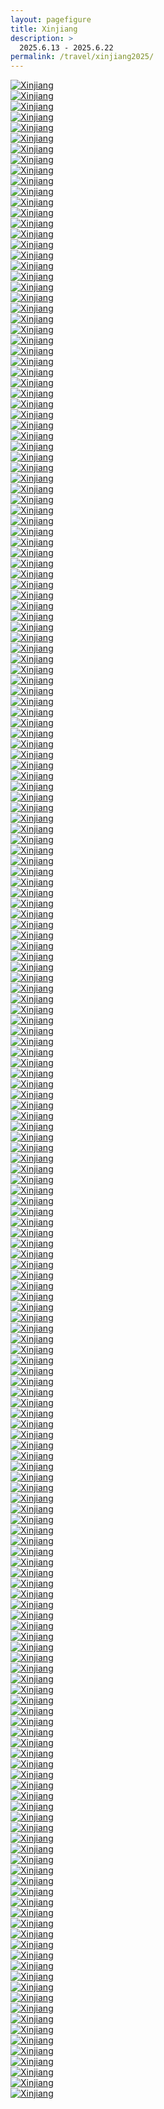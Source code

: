 ```yaml
---
layout: pagefigure
title: Xinjiang
description: >
  2025.6.13 - 2025.6.22
permalink: /travel/xinjiang2025/
---
```


<div class="figure-grid">
<div class="figure-grid-sizer"></div>
<div class="figure-grid-item">
        <a href="https://travelfigure.rayleigh-lin.top/2025/Xinjiang/_RAY7546-已增强-降噪.webp" data-lightbox="roadtrip" class="image-link">
        <img class="lozad" 
             data-src="https://travelfigure.rayleigh-lin.top/2025/XinjiangC/_RAY7546-已增强-降噪.webp"
             alt="Xinjiang"/>
        </a>
</div>
<div class="figure-grid-item">
        <a href="https://travelfigure.rayleigh-lin.top/2025/Xinjiang/_RAY7872-已增强-降噪.webp" data-lightbox="roadtrip" class="image-link">
        <img class="lozad" 
             data-src="https://travelfigure.rayleigh-lin.top/2025/XinjiangC/_RAY7872-已增强-降噪.webp"
             alt="Xinjiang"/>
        </a>
</div>
<div class="figure-grid-item">
        <a href="https://travelfigure.rayleigh-lin.top/2025/Xinjiang/_RAY6845-已增强-降噪.webp" data-lightbox="roadtrip" class="image-link">
        <img class="lozad" 
             data-src="https://travelfigure.rayleigh-lin.top/2025/XinjiangC/_RAY6845-已增强-降噪.webp"
             alt="Xinjiang"/>
        </a>
</div>
<div class="figure-grid-item">
        <a href="https://travelfigure.rayleigh-lin.top/2025/Xinjiang/_RAY7518-已增强-降噪.webp" data-lightbox="roadtrip" class="image-link">
        <img class="lozad" 
             data-src="https://travelfigure.rayleigh-lin.top/2025/XinjiangC/_RAY7518-已增强-降噪.webp"
             alt="Xinjiang"/>
        </a>
</div>
<div class="figure-grid-item">
        <a href="https://travelfigure.rayleigh-lin.top/2025/Xinjiang/_RAY8492-已增强-降噪.webp" data-lightbox="roadtrip" class="image-link">
        <img class="lozad" 
             data-src="https://travelfigure.rayleigh-lin.top/2025/XinjiangC/_RAY8492-已增强-降噪.webp"
             alt="Xinjiang"/>
        </a>
</div>
<div class="figure-grid-item">
        <a href="https://travelfigure.rayleigh-lin.top/2025/Xinjiang/_RAY7601-已增强-降噪.webp" data-lightbox="roadtrip" class="image-link">
        <img class="lozad" 
             data-src="https://travelfigure.rayleigh-lin.top/2025/XinjiangC/_RAY7601-已增强-降噪.webp"
             alt="Xinjiang"/>
        </a>
</div>
<div class="figure-grid-item">
        <a href="https://travelfigure.rayleigh-lin.top/2025/Xinjiang/_RAY8092-已增强-降噪.webp" data-lightbox="roadtrip" class="image-link">
        <img class="lozad" 
             data-src="https://travelfigure.rayleigh-lin.top/2025/XinjiangC/_RAY8092-已增强-降噪.webp"
             alt="Xinjiang"/>
        </a>
</div>
<div class="figure-grid-item">
        <a href="https://travelfigure.rayleigh-lin.top/2025/Xinjiang/_RAY7243-已增强-降噪.webp" data-lightbox="roadtrip" class="image-link">
        <img class="lozad" 
             data-src="https://travelfigure.rayleigh-lin.top/2025/XinjiangC/_RAY7243-已增强-降噪.webp"
             alt="Xinjiang"/>
        </a>
</div>
<div class="figure-grid-item">
        <a href="https://travelfigure.rayleigh-lin.top/2025/Xinjiang/_RAY7344-已增强-降噪.webp" data-lightbox="roadtrip" class="image-link">
        <img class="lozad" 
             data-src="https://travelfigure.rayleigh-lin.top/2025/XinjiangC/_RAY7344-已增强-降噪.webp"
             alt="Xinjiang"/>
        </a>
</div>
<div class="figure-grid-item">
        <a href="https://travelfigure.rayleigh-lin.top/2025/Xinjiang/_RAY6862-已增强-降噪.webp" data-lightbox="roadtrip" class="image-link">
        <img class="lozad" 
             data-src="https://travelfigure.rayleigh-lin.top/2025/XinjiangC/_RAY6862-已增强-降噪.webp"
             alt="Xinjiang"/>
        </a>
</div>
<div class="figure-grid-item">
        <a href="https://travelfigure.rayleigh-lin.top/2025/Xinjiang/_RAY7942-Pano.webp" data-lightbox="roadtrip" class="image-link">
        <img class="lozad" 
             data-src="https://travelfigure.rayleigh-lin.top/2025/XinjiangC/_RAY7942-Pano.webp"
             alt="Xinjiang"/>
        </a>
</div>
<div class="figure-grid-item">
        <a href="https://travelfigure.rayleigh-lin.top/2025/Xinjiang/_RAY7334-已增强-降噪.webp" data-lightbox="roadtrip" class="image-link">
        <img class="lozad" 
             data-src="https://travelfigure.rayleigh-lin.top/2025/XinjiangC/_RAY7334-已增强-降噪.webp"
             alt="Xinjiang"/>
        </a>
</div>
<div class="figure-grid-item">
        <a href="https://travelfigure.rayleigh-lin.top/2025/Xinjiang/_RAY6850-已增强-降噪.webp" data-lightbox="roadtrip" class="image-link">
        <img class="lozad" 
             data-src="https://travelfigure.rayleigh-lin.top/2025/XinjiangC/_RAY6850-已增强-降噪.webp"
             alt="Xinjiang"/>
        </a>
</div>
<div class="figure-grid-item">
        <a href="https://travelfigure.rayleigh-lin.top/2025/Xinjiang/_RAY7299-已增强-降噪.webp" data-lightbox="roadtrip" class="image-link">
        <img class="lozad" 
             data-src="https://travelfigure.rayleigh-lin.top/2025/XinjiangC/_RAY7299-已增强-降噪.webp"
             alt="Xinjiang"/>
        </a>
</div>
<div class="figure-grid-item">
        <a href="https://travelfigure.rayleigh-lin.top/2025/Xinjiang/_RAY8487-已增强-降噪.webp" data-lightbox="roadtrip" class="image-link">
        <img class="lozad" 
             data-src="https://travelfigure.rayleigh-lin.top/2025/XinjiangC/_RAY8487-已增强-降噪.webp"
             alt="Xinjiang"/>
        </a>
</div>
<div class="figure-grid-item">
        <a href="https://travelfigure.rayleigh-lin.top/2025/Xinjiang/_RAY8518-已增强-降噪.webp" data-lightbox="roadtrip" class="image-link">
        <img class="lozad" 
             data-src="https://travelfigure.rayleigh-lin.top/2025/XinjiangC/_RAY8518-已增强-降噪.webp"
             alt="Xinjiang"/>
        </a>
</div>
<div class="figure-grid-item">
        <a href="https://travelfigure.rayleigh-lin.top/2025/Xinjiang/_RAY7599-已增强-降噪.webp" data-lightbox="roadtrip" class="image-link">
        <img class="lozad" 
             data-src="https://travelfigure.rayleigh-lin.top/2025/XinjiangC/_RAY7599-已增强-降噪.webp"
             alt="Xinjiang"/>
        </a>
</div>
<div class="figure-grid-item">
        <a href="https://travelfigure.rayleigh-lin.top/2025/Xinjiang/_RAY7900-已增强-降噪.webp" data-lightbox="roadtrip" class="image-link">
        <img class="lozad" 
             data-src="https://travelfigure.rayleigh-lin.top/2025/XinjiangC/_RAY7900-已增强-降噪.webp"
             alt="Xinjiang"/>
        </a>
</div>
<div class="figure-grid-item">
        <a href="https://travelfigure.rayleigh-lin.top/2025/Xinjiang/_RAY7444-已增强-降噪.webp" data-lightbox="roadtrip" class="image-link">
        <img class="lozad" 
             data-src="https://travelfigure.rayleigh-lin.top/2025/XinjiangC/_RAY7444-已增强-降噪.webp"
             alt="Xinjiang"/>
        </a>
</div>
<div class="figure-grid-item">
        <a href="https://travelfigure.rayleigh-lin.top/2025/Xinjiang/_RAY7114-已增强-降噪.webp" data-lightbox="roadtrip" class="image-link">
        <img class="lozad" 
             data-src="https://travelfigure.rayleigh-lin.top/2025/XinjiangC/_RAY7114-已增强-降噪.webp"
             alt="Xinjiang"/>
        </a>
</div>
<div class="figure-grid-item">
        <a href="https://travelfigure.rayleigh-lin.top/2025/Xinjiang/_RAY8101-已增强-降噪.webp" data-lightbox="roadtrip" class="image-link">
        <img class="lozad" 
             data-src="https://travelfigure.rayleigh-lin.top/2025/XinjiangC/_RAY8101-已增强-降噪.webp"
             alt="Xinjiang"/>
        </a>
</div>
<div class="figure-grid-item">
        <a href="https://travelfigure.rayleigh-lin.top/2025/Xinjiang/_RAY7556-已增强-降噪.webp" data-lightbox="roadtrip" class="image-link">
        <img class="lozad" 
             data-src="https://travelfigure.rayleigh-lin.top/2025/XinjiangC/_RAY7556-已增强-降噪.webp"
             alt="Xinjiang"/>
        </a>
</div>
<div class="figure-grid-item">
        <a href="https://travelfigure.rayleigh-lin.top/2025/Xinjiang/_RAY8421-已增强-降噪.webp" data-lightbox="roadtrip" class="image-link">
        <img class="lozad" 
             data-src="https://travelfigure.rayleigh-lin.top/2025/XinjiangC/_RAY8421-已增强-降噪.webp"
             alt="Xinjiang"/>
        </a>
</div>
<div class="figure-grid-item">
        <a href="https://travelfigure.rayleigh-lin.top/2025/Xinjiang/_RAY7741-已增强-降噪.webp" data-lightbox="roadtrip" class="image-link">
        <img class="lozad" 
             data-src="https://travelfigure.rayleigh-lin.top/2025/XinjiangC/_RAY7741-已增强-降噪.webp"
             alt="Xinjiang"/>
        </a>
</div>
<div class="figure-grid-item">
        <a href="https://travelfigure.rayleigh-lin.top/2025/Xinjiang/_RAY7578-已增强-降噪.webp" data-lightbox="roadtrip" class="image-link">
        <img class="lozad" 
             data-src="https://travelfigure.rayleigh-lin.top/2025/XinjiangC/_RAY7578-已增强-降噪.webp"
             alt="Xinjiang"/>
        </a>
</div>
<div class="figure-grid-item">
        <a href="https://travelfigure.rayleigh-lin.top/2025/Xinjiang/_RAY7636-已增强-降噪.webp" data-lightbox="roadtrip" class="image-link">
        <img class="lozad" 
             data-src="https://travelfigure.rayleigh-lin.top/2025/XinjiangC/_RAY7636-已增强-降噪.webp"
             alt="Xinjiang"/>
        </a>
</div>
<div class="figure-grid-item">
        <a href="https://travelfigure.rayleigh-lin.top/2025/Xinjiang/_RAY7754-已增强-降噪.webp" data-lightbox="roadtrip" class="image-link">
        <img class="lozad" 
             data-src="https://travelfigure.rayleigh-lin.top/2025/XinjiangC/_RAY7754-已增强-降噪.webp"
             alt="Xinjiang"/>
        </a>
</div>
<div class="figure-grid-item">
        <a href="https://travelfigure.rayleigh-lin.top/2025/Xinjiang/_RAY7289-已增强-降噪.webp" data-lightbox="roadtrip" class="image-link">
        <img class="lozad" 
             data-src="https://travelfigure.rayleigh-lin.top/2025/XinjiangC/_RAY7289-已增强-降噪.webp"
             alt="Xinjiang"/>
        </a>
</div>
<div class="figure-grid-item">
        <a href="https://travelfigure.rayleigh-lin.top/2025/Xinjiang/_RAY7404.webp" data-lightbox="roadtrip" class="image-link">
        <img class="lozad" 
             data-src="https://travelfigure.rayleigh-lin.top/2025/XinjiangC/_RAY7404.webp"
             alt="Xinjiang"/>
        </a>
</div>
<div class="figure-grid-item">
        <a href="https://travelfigure.rayleigh-lin.top/2025/Xinjiang/_RAY7998-已增强-降噪.webp" data-lightbox="roadtrip" class="image-link">
        <img class="lozad" 
             data-src="https://travelfigure.rayleigh-lin.top/2025/XinjiangC/_RAY7998-已增强-降噪.webp"
             alt="Xinjiang"/>
        </a>
</div>
<div class="figure-grid-item">
        <a href="https://travelfigure.rayleigh-lin.top/2025/Xinjiang/_RAY7190-已增强-降噪.webp" data-lightbox="roadtrip" class="image-link">
        <img class="lozad" 
             data-src="https://travelfigure.rayleigh-lin.top/2025/XinjiangC/_RAY7190-已增强-降噪.webp"
             alt="Xinjiang"/>
        </a>
</div>
<div class="figure-grid-item">
        <a href="https://travelfigure.rayleigh-lin.top/2025/Xinjiang/_RAY7716-已增强-降噪.webp" data-lightbox="roadtrip" class="image-link">
        <img class="lozad" 
             data-src="https://travelfigure.rayleigh-lin.top/2025/XinjiangC/_RAY7716-已增强-降噪.webp"
             alt="Xinjiang"/>
        </a>
</div>
<div class="figure-grid-item">
        <a href="https://travelfigure.rayleigh-lin.top/2025/Xinjiang/_RAY7604-已增强-降噪.webp" data-lightbox="roadtrip" class="image-link">
        <img class="lozad" 
             data-src="https://travelfigure.rayleigh-lin.top/2025/XinjiangC/_RAY7604-已增强-降噪.webp"
             alt="Xinjiang"/>
        </a>
</div>
<div class="figure-grid-item">
        <a href="https://travelfigure.rayleigh-lin.top/2025/Xinjiang/_RAY7295-已增强-降噪.webp" data-lightbox="roadtrip" class="image-link">
        <img class="lozad" 
             data-src="https://travelfigure.rayleigh-lin.top/2025/XinjiangC/_RAY7295-已增强-降噪.webp"
             alt="Xinjiang"/>
        </a>
</div>
<div class="figure-grid-item">
        <a href="https://travelfigure.rayleigh-lin.top/2025/Xinjiang/_RAY7845-已增强-降噪.webp" data-lightbox="roadtrip" class="image-link">
        <img class="lozad" 
             data-src="https://travelfigure.rayleigh-lin.top/2025/XinjiangC/_RAY7845-已增强-降噪.webp"
             alt="Xinjiang"/>
        </a>
</div>
<div class="figure-grid-item">
        <a href="https://travelfigure.rayleigh-lin.top/2025/Xinjiang/_RAY7309-已增强-降噪.webp" data-lightbox="roadtrip" class="image-link">
        <img class="lozad" 
             data-src="https://travelfigure.rayleigh-lin.top/2025/XinjiangC/_RAY7309-已增强-降噪.webp"
             alt="Xinjiang"/>
        </a>
</div>
<div class="figure-grid-item">
        <a href="https://travelfigure.rayleigh-lin.top/2025/Xinjiang/_RAY7333-Pano.webp" data-lightbox="roadtrip" class="image-link">
        <img class="lozad" 
             data-src="https://travelfigure.rayleigh-lin.top/2025/XinjiangC/_RAY7333-Pano.webp"
             alt="Xinjiang"/>
        </a>
</div>
<div class="figure-grid-item">
        <a href="https://travelfigure.rayleigh-lin.top/2025/Xinjiang/_RAY8539-已增强-降噪.webp" data-lightbox="roadtrip" class="image-link">
        <img class="lozad" 
             data-src="https://travelfigure.rayleigh-lin.top/2025/XinjiangC/_RAY8539-已增强-降噪.webp"
             alt="Xinjiang"/>
        </a>
</div>
<div class="figure-grid-item">
        <a href="https://travelfigure.rayleigh-lin.top/2025/Xinjiang/_RAY7102-已增强-降噪.webp" data-lightbox="roadtrip" class="image-link">
        <img class="lozad" 
             data-src="https://travelfigure.rayleigh-lin.top/2025/XinjiangC/_RAY7102-已增强-降噪.webp"
             alt="Xinjiang"/>
        </a>
</div>
<div class="figure-grid-item">
        <a href="https://travelfigure.rayleigh-lin.top/2025/Xinjiang/_RAY8088-已增强-降噪.webp" data-lightbox="roadtrip" class="image-link">
        <img class="lozad" 
             data-src="https://travelfigure.rayleigh-lin.top/2025/XinjiangC/_RAY8088-已增强-降噪.webp"
             alt="Xinjiang"/>
        </a>
</div>
<div class="figure-grid-item">
        <a href="https://travelfigure.rayleigh-lin.top/2025/Xinjiang/_RAY7060-已增强-降噪.webp" data-lightbox="roadtrip" class="image-link">
        <img class="lozad" 
             data-src="https://travelfigure.rayleigh-lin.top/2025/XinjiangC/_RAY7060-已增强-降噪.webp"
             alt="Xinjiang"/>
        </a>
</div>
<div class="figure-grid-item">
        <a href="https://travelfigure.rayleigh-lin.top/2025/Xinjiang/_RAY8167-已增强-降噪.webp" data-lightbox="roadtrip" class="image-link">
        <img class="lozad" 
             data-src="https://travelfigure.rayleigh-lin.top/2025/XinjiangC/_RAY8167-已增强-降噪.webp"
             alt="Xinjiang"/>
        </a>
</div>
<div class="figure-grid-item">
        <a href="https://travelfigure.rayleigh-lin.top/2025/Xinjiang/_RAY7757-已增强-降噪.webp" data-lightbox="roadtrip" class="image-link">
        <img class="lozad" 
             data-src="https://travelfigure.rayleigh-lin.top/2025/XinjiangC/_RAY7757-已增强-降噪.webp"
             alt="Xinjiang"/>
        </a>
</div>
<div class="figure-grid-item">
        <a href="https://travelfigure.rayleigh-lin.top/2025/Xinjiang/_RAY7365-已增强-降噪.webp" data-lightbox="roadtrip" class="image-link">
        <img class="lozad" 
             data-src="https://travelfigure.rayleigh-lin.top/2025/XinjiangC/_RAY7365-已增强-降噪.webp"
             alt="Xinjiang"/>
        </a>
</div>
<div class="figure-grid-item">
        <a href="https://travelfigure.rayleigh-lin.top/2025/Xinjiang/_RAY7635-已增强-降噪.webp" data-lightbox="roadtrip" class="image-link">
        <img class="lozad" 
             data-src="https://travelfigure.rayleigh-lin.top/2025/XinjiangC/_RAY7635-已增强-降噪.webp"
             alt="Xinjiang"/>
        </a>
</div>
<div class="figure-grid-item">
        <a href="https://travelfigure.rayleigh-lin.top/2025/Xinjiang/_RAY7419-已增强-降噪.webp" data-lightbox="roadtrip" class="image-link">
        <img class="lozad" 
             data-src="https://travelfigure.rayleigh-lin.top/2025/XinjiangC/_RAY7419-已增强-降噪.webp"
             alt="Xinjiang"/>
        </a>
</div>
<div class="figure-grid-item">
        <a href="https://travelfigure.rayleigh-lin.top/2025/Xinjiang/_RAY8259-已增强-降噪.webp" data-lightbox="roadtrip" class="image-link">
        <img class="lozad" 
             data-src="https://travelfigure.rayleigh-lin.top/2025/XinjiangC/_RAY8259-已增强-降噪.webp"
             alt="Xinjiang"/>
        </a>
</div>
<div class="figure-grid-item">
        <a href="https://travelfigure.rayleigh-lin.top/2025/Xinjiang/_RAY7019-已增强-降噪.webp" data-lightbox="roadtrip" class="image-link">
        <img class="lozad" 
             data-src="https://travelfigure.rayleigh-lin.top/2025/XinjiangC/_RAY7019-已增强-降噪.webp"
             alt="Xinjiang"/>
        </a>
</div>
<div class="figure-grid-item">
        <a href="https://travelfigure.rayleigh-lin.top/2025/Xinjiang/_RAY7037-已增强-降噪.webp" data-lightbox="roadtrip" class="image-link">
        <img class="lozad" 
             data-src="https://travelfigure.rayleigh-lin.top/2025/XinjiangC/_RAY7037-已增强-降噪.webp"
             alt="Xinjiang"/>
        </a>
</div>
<div class="figure-grid-item">
        <a href="https://travelfigure.rayleigh-lin.top/2025/Xinjiang/_RAY7391-已增强-降噪.webp" data-lightbox="roadtrip" class="image-link">
        <img class="lozad" 
             data-src="https://travelfigure.rayleigh-lin.top/2025/XinjiangC/_RAY7391-已增强-降噪.webp"
             alt="Xinjiang"/>
        </a>
</div>
<div class="figure-grid-item">
        <a href="https://travelfigure.rayleigh-lin.top/2025/Xinjiang/_RAY7070-已增强-降噪.webp" data-lightbox="roadtrip" class="image-link">
        <img class="lozad" 
             data-src="https://travelfigure.rayleigh-lin.top/2025/XinjiangC/_RAY7070-已增强-降噪.webp"
             alt="Xinjiang"/>
        </a>
</div>
<div class="figure-grid-item">
        <a href="https://travelfigure.rayleigh-lin.top/2025/Xinjiang/_RAY7769-已增强-降噪.webp" data-lightbox="roadtrip" class="image-link">
        <img class="lozad" 
             data-src="https://travelfigure.rayleigh-lin.top/2025/XinjiangC/_RAY7769-已增强-降噪.webp"
             alt="Xinjiang"/>
        </a>
</div>
<div class="figure-grid-item">
        <a href="https://travelfigure.rayleigh-lin.top/2025/Xinjiang/_RAY7305-已增强-降噪.webp" data-lightbox="roadtrip" class="image-link">
        <img class="lozad" 
             data-src="https://travelfigure.rayleigh-lin.top/2025/XinjiangC/_RAY7305-已增强-降噪.webp"
             alt="Xinjiang"/>
        </a>
</div>
<div class="figure-grid-item">
        <a href="https://travelfigure.rayleigh-lin.top/2025/Xinjiang/_RAY7958-已增强-降噪.webp" data-lightbox="roadtrip" class="image-link">
        <img class="lozad" 
             data-src="https://travelfigure.rayleigh-lin.top/2025/XinjiangC/_RAY7958-已增强-降噪.webp"
             alt="Xinjiang"/>
        </a>
</div>
<div class="figure-grid-item">
        <a href="https://travelfigure.rayleigh-lin.top/2025/Xinjiang/_RAY7737-已增强-降噪.webp" data-lightbox="roadtrip" class="image-link">
        <img class="lozad" 
             data-src="https://travelfigure.rayleigh-lin.top/2025/XinjiangC/_RAY7737-已增强-降噪.webp"
             alt="Xinjiang"/>
        </a>
</div>
<div class="figure-grid-item">
        <a href="https://travelfigure.rayleigh-lin.top/2025/Xinjiang/_RAY7625-已增强-降噪.webp" data-lightbox="roadtrip" class="image-link">
        <img class="lozad" 
             data-src="https://travelfigure.rayleigh-lin.top/2025/XinjiangC/_RAY7625-已增强-降噪.webp"
             alt="Xinjiang"/>
        </a>
</div>
<div class="figure-grid-item">
        <a href="https://travelfigure.rayleigh-lin.top/2025/Xinjiang/_RAY7375-已增强-降噪.webp" data-lightbox="roadtrip" class="image-link">
        <img class="lozad" 
             data-src="https://travelfigure.rayleigh-lin.top/2025/XinjiangC/_RAY7375-已增强-降噪.webp"
             alt="Xinjiang"/>
        </a>
</div>
<div class="figure-grid-item">
        <a href="https://travelfigure.rayleigh-lin.top/2025/Xinjiang/_RAY8484-已增强-降噪.webp" data-lightbox="roadtrip" class="image-link">
        <img class="lozad" 
             data-src="https://travelfigure.rayleigh-lin.top/2025/XinjiangC/_RAY8484-已增强-降噪.webp"
             alt="Xinjiang"/>
        </a>
</div>
<div class="figure-grid-item">
        <a href="https://travelfigure.rayleigh-lin.top/2025/Xinjiang/_RAY8529-已增强-降噪.webp" data-lightbox="roadtrip" class="image-link">
        <img class="lozad" 
             data-src="https://travelfigure.rayleigh-lin.top/2025/XinjiangC/_RAY8529-已增强-降噪.webp"
             alt="Xinjiang"/>
        </a>
</div>
<div class="figure-grid-item">
        <a href="https://travelfigure.rayleigh-lin.top/2025/Xinjiang/_RAY8322-已增强-降噪.webp" data-lightbox="roadtrip" class="image-link">
        <img class="lozad" 
             data-src="https://travelfigure.rayleigh-lin.top/2025/XinjiangC/_RAY8322-已增强-降噪.webp"
             alt="Xinjiang"/>
        </a>
</div>
<div class="figure-grid-item">
        <a href="https://travelfigure.rayleigh-lin.top/2025/Xinjiang/_RAY6861-已增强-降噪.webp" data-lightbox="roadtrip" class="image-link">
        <img class="lozad" 
             data-src="https://travelfigure.rayleigh-lin.top/2025/XinjiangC/_RAY6861-已增强-降噪.webp"
             alt="Xinjiang"/>
        </a>
</div>
<div class="figure-grid-item">
        <a href="https://travelfigure.rayleigh-lin.top/2025/Xinjiang/_RAY7135-已增强-降噪.webp" data-lightbox="roadtrip" class="image-link">
        <img class="lozad" 
             data-src="https://travelfigure.rayleigh-lin.top/2025/XinjiangC/_RAY7135-已增强-降噪.webp"
             alt="Xinjiang"/>
        </a>
</div>
<div class="figure-grid-item">
        <a href="https://travelfigure.rayleigh-lin.top/2025/Xinjiang/_RAY7415-已增强-降噪.webp" data-lightbox="roadtrip" class="image-link">
        <img class="lozad" 
             data-src="https://travelfigure.rayleigh-lin.top/2025/XinjiangC/_RAY7415-已增强-降噪.webp"
             alt="Xinjiang"/>
        </a>
</div>
<div class="figure-grid-item">
        <a href="https://travelfigure.rayleigh-lin.top/2025/Xinjiang/_RAY7145-已增强-降噪.webp" data-lightbox="roadtrip" class="image-link">
        <img class="lozad" 
             data-src="https://travelfigure.rayleigh-lin.top/2025/XinjiangC/_RAY7145-已增强-降噪.webp"
             alt="Xinjiang"/>
        </a>
</div>
<div class="figure-grid-item">
        <a href="https://travelfigure.rayleigh-lin.top/2025/Xinjiang/_RAY7722-已增强-降噪.webp" data-lightbox="roadtrip" class="image-link">
        <img class="lozad" 
             data-src="https://travelfigure.rayleigh-lin.top/2025/XinjiangC/_RAY7722-已增强-降噪.webp"
             alt="Xinjiang"/>
        </a>
</div>
<div class="figure-grid-item">
        <a href="https://travelfigure.rayleigh-lin.top/2025/Xinjiang/_RAY7356-Pano.webp" data-lightbox="roadtrip" class="image-link">
        <img class="lozad" 
             data-src="https://travelfigure.rayleigh-lin.top/2025/XinjiangC/_RAY7356-Pano.webp"
             alt="Xinjiang"/>
        </a>
</div>
<div class="figure-grid-item">
        <a href="https://travelfigure.rayleigh-lin.top/2025/Xinjiang/_RAY7065-已增强-降噪.webp" data-lightbox="roadtrip" class="image-link">
        <img class="lozad" 
             data-src="https://travelfigure.rayleigh-lin.top/2025/XinjiangC/_RAY7065-已增强-降噪.webp"
             alt="Xinjiang"/>
        </a>
</div>
<div class="figure-grid-item">
        <a href="https://travelfigure.rayleigh-lin.top/2025/Xinjiang/_RAY7107-已增强-降噪.webp" data-lightbox="roadtrip" class="image-link">
        <img class="lozad" 
             data-src="https://travelfigure.rayleigh-lin.top/2025/XinjiangC/_RAY7107-已增强-降噪.webp"
             alt="Xinjiang"/>
        </a>
</div>
<div class="figure-grid-item">
        <a href="https://travelfigure.rayleigh-lin.top/2025/Xinjiang/_RAY7767-已增强-降噪.webp" data-lightbox="roadtrip" class="image-link">
        <img class="lozad" 
             data-src="https://travelfigure.rayleigh-lin.top/2025/XinjiangC/_RAY7767-已增强-降噪.webp"
             alt="Xinjiang"/>
        </a>
</div>
<div class="figure-grid-item">
        <a href="https://travelfigure.rayleigh-lin.top/2025/Xinjiang/_RAY6911-已增强-降噪.webp" data-lightbox="roadtrip" class="image-link">
        <img class="lozad" 
             data-src="https://travelfigure.rayleigh-lin.top/2025/XinjiangC/_RAY6911-已增强-降噪.webp"
             alt="Xinjiang"/>
        </a>
</div>
<div class="figure-grid-item">
        <a href="https://travelfigure.rayleigh-lin.top/2025/Xinjiang/_RAY7956-已增强-降噪.webp" data-lightbox="roadtrip" class="image-link">
        <img class="lozad" 
             data-src="https://travelfigure.rayleigh-lin.top/2025/XinjiangC/_RAY7956-已增强-降噪.webp"
             alt="Xinjiang"/>
        </a>
</div>
<div class="figure-grid-item">
        <a href="https://travelfigure.rayleigh-lin.top/2025/Xinjiang/_RAY7269-已增强-降噪.webp" data-lightbox="roadtrip" class="image-link">
        <img class="lozad" 
             data-src="https://travelfigure.rayleigh-lin.top/2025/XinjiangC/_RAY7269-已增强-降噪.webp"
             alt="Xinjiang"/>
        </a>
</div>
<div class="figure-grid-item">
        <a href="https://travelfigure.rayleigh-lin.top/2025/Xinjiang/_RAY7669-已增强-降噪.webp" data-lightbox="roadtrip" class="image-link">
        <img class="lozad" 
             data-src="https://travelfigure.rayleigh-lin.top/2025/XinjiangC/_RAY7669-已增强-降噪.webp"
             alt="Xinjiang"/>
        </a>
</div>
<div class="figure-grid-item">
        <a href="https://travelfigure.rayleigh-lin.top/2025/Xinjiang/_RAY7170-已增强-降噪.webp" data-lightbox="roadtrip" class="image-link">
        <img class="lozad" 
             data-src="https://travelfigure.rayleigh-lin.top/2025/XinjiangC/_RAY7170-已增强-降噪.webp"
             alt="Xinjiang"/>
        </a>
</div>
<div class="figure-grid-item">
        <a href="https://travelfigure.rayleigh-lin.top/2025/Xinjiang/_RAY7542-已增强-降噪.webp" data-lightbox="roadtrip" class="image-link">
        <img class="lozad" 
             data-src="https://travelfigure.rayleigh-lin.top/2025/XinjiangC/_RAY7542-已增强-降噪.webp"
             alt="Xinjiang"/>
        </a>
</div>
<div class="figure-grid-item">
        <a href="https://travelfigure.rayleigh-lin.top/2025/Xinjiang/_RAY7781-Pano.webp" data-lightbox="roadtrip" class="image-link">
        <img class="lozad" 
             data-src="https://travelfigure.rayleigh-lin.top/2025/XinjiangC/_RAY7781-Pano.webp"
             alt="Xinjiang"/>
        </a>
</div>
<div class="figure-grid-item">
        <a href="https://travelfigure.rayleigh-lin.top/2025/Xinjiang/_RAY7445-已增强-降噪.webp" data-lightbox="roadtrip" class="image-link">
        <img class="lozad" 
             data-src="https://travelfigure.rayleigh-lin.top/2025/XinjiangC/_RAY7445-已增强-降噪.webp"
             alt="Xinjiang"/>
        </a>
</div>
<div class="figure-grid-item">
        <a href="https://travelfigure.rayleigh-lin.top/2025/Xinjiang/_RAY8450-已增强-降噪.webp" data-lightbox="roadtrip" class="image-link">
        <img class="lozad" 
             data-src="https://travelfigure.rayleigh-lin.top/2025/XinjiangC/_RAY8450-已增强-降噪.webp"
             alt="Xinjiang"/>
        </a>
</div>
<div class="figure-grid-item">
        <a href="https://travelfigure.rayleigh-lin.top/2025/Xinjiang/_RAY6892-Pano.webp" data-lightbox="roadtrip" class="image-link">
        <img class="lozad" 
             data-src="https://travelfigure.rayleigh-lin.top/2025/XinjiangC/_RAY6892-Pano.webp"
             alt="Xinjiang"/>
        </a>
</div>
<div class="figure-grid-item">
        <a href="https://travelfigure.rayleigh-lin.top/2025/Xinjiang/_RAY8483-已增强-降噪.webp" data-lightbox="roadtrip" class="image-link">
        <img class="lozad" 
             data-src="https://travelfigure.rayleigh-lin.top/2025/XinjiangC/_RAY8483-已增强-降噪.webp"
             alt="Xinjiang"/>
        </a>
</div>
<div class="figure-grid-item">
        <a href="https://travelfigure.rayleigh-lin.top/2025/Xinjiang/_RAY7496-已增强-降噪.webp" data-lightbox="roadtrip" class="image-link">
        <img class="lozad" 
             data-src="https://travelfigure.rayleigh-lin.top/2025/XinjiangC/_RAY7496-已增强-降噪.webp"
             alt="Xinjiang"/>
        </a>
</div>
<div class="figure-grid-item">
        <a href="https://travelfigure.rayleigh-lin.top/2025/Xinjiang/_RAY7393-已增强-降噪.webp" data-lightbox="roadtrip" class="image-link">
        <img class="lozad" 
             data-src="https://travelfigure.rayleigh-lin.top/2025/XinjiangC/_RAY7393-已增强-降噪.webp"
             alt="Xinjiang"/>
        </a>
</div>
<div class="figure-grid-item">
        <a href="https://travelfigure.rayleigh-lin.top/2025/Xinjiang/_RAY7598-已增强-降噪.webp" data-lightbox="roadtrip" class="image-link">
        <img class="lozad" 
             data-src="https://travelfigure.rayleigh-lin.top/2025/XinjiangC/_RAY7598-已增强-降噪.webp"
             alt="Xinjiang"/>
        </a>
</div>
<div class="figure-grid-item">
        <a href="https://travelfigure.rayleigh-lin.top/2025/Xinjiang/_RAY7109-已增强-降噪.webp" data-lightbox="roadtrip" class="image-link">
        <img class="lozad" 
             data-src="https://travelfigure.rayleigh-lin.top/2025/XinjiangC/_RAY7109-已增强-降噪.webp"
             alt="Xinjiang"/>
        </a>
</div>
<div class="figure-grid-item">
        <a href="https://travelfigure.rayleigh-lin.top/2025/Xinjiang/_RAY6866-已增强-降噪.webp" data-lightbox="roadtrip" class="image-link">
        <img class="lozad" 
             data-src="https://travelfigure.rayleigh-lin.top/2025/XinjiangC/_RAY6866-已增强-降噪.webp"
             alt="Xinjiang"/>
        </a>
</div>
<div class="figure-grid-item">
        <a href="https://travelfigure.rayleigh-lin.top/2025/Xinjiang/_RAY7429-已增强-降噪.webp" data-lightbox="roadtrip" class="image-link">
        <img class="lozad" 
             data-src="https://travelfigure.rayleigh-lin.top/2025/XinjiangC/_RAY7429-已增强-降噪.webp"
             alt="Xinjiang"/>
        </a>
</div>
<div class="figure-grid-item">
        <a href="https://travelfigure.rayleigh-lin.top/2025/Xinjiang/_RAY7072-已增强-降噪.webp" data-lightbox="roadtrip" class="image-link">
        <img class="lozad" 
             data-src="https://travelfigure.rayleigh-lin.top/2025/XinjiangC/_RAY7072-已增强-降噪.webp"
             alt="Xinjiang"/>
        </a>
</div>
<div class="figure-grid-item">
        <a href="https://travelfigure.rayleigh-lin.top/2025/Xinjiang/_RAY8537-已增强-降噪.webp" data-lightbox="roadtrip" class="image-link">
        <img class="lozad" 
             data-src="https://travelfigure.rayleigh-lin.top/2025/XinjiangC/_RAY8537-已增强-降噪.webp"
             alt="Xinjiang"/>
        </a>
</div>
<div class="figure-grid-item">
        <a href="https://travelfigure.rayleigh-lin.top/2025/Xinjiang/_RAY8455-已增强-降噪.webp" data-lightbox="roadtrip" class="image-link">
        <img class="lozad" 
             data-src="https://travelfigure.rayleigh-lin.top/2025/XinjiangC/_RAY8455-已增强-降噪.webp"
             alt="Xinjiang"/>
        </a>
</div>
<div class="figure-grid-item">
        <a href="https://travelfigure.rayleigh-lin.top/2025/Xinjiang/_RAY8425-已增强-降噪.webp" data-lightbox="roadtrip" class="image-link">
        <img class="lozad" 
             data-src="https://travelfigure.rayleigh-lin.top/2025/XinjiangC/_RAY8425-已增强-降噪.webp"
             alt="Xinjiang"/>
        </a>
</div>
<div class="figure-grid-item">
        <a href="https://travelfigure.rayleigh-lin.top/2025/Xinjiang/_RAY7995-已增强-降噪.webp" data-lightbox="roadtrip" class="image-link">
        <img class="lozad" 
             data-src="https://travelfigure.rayleigh-lin.top/2025/XinjiangC/_RAY7995-已增强-降噪.webp"
             alt="Xinjiang"/>
        </a>
</div>
<div class="figure-grid-item">
        <a href="https://travelfigure.rayleigh-lin.top/2025/Xinjiang/_RAY7707-已增强-降噪.webp" data-lightbox="roadtrip" class="image-link">
        <img class="lozad" 
             data-src="https://travelfigure.rayleigh-lin.top/2025/XinjiangC/_RAY7707-已增强-降噪.webp"
             alt="Xinjiang"/>
        </a>
</div>
<div class="figure-grid-item">
        <a href="https://travelfigure.rayleigh-lin.top/2025/Xinjiang/_RAY7181-已增强-降噪.webp" data-lightbox="roadtrip" class="image-link">
        <img class="lozad" 
             data-src="https://travelfigure.rayleigh-lin.top/2025/XinjiangC/_RAY7181-已增强-降噪.webp"
             alt="Xinjiang"/>
        </a>
</div>
<div class="figure-grid-item">
        <a href="https://travelfigure.rayleigh-lin.top/2025/Xinjiang/_RAY7831-已增强-降噪.webp" data-lightbox="roadtrip" class="image-link">
        <img class="lozad" 
             data-src="https://travelfigure.rayleigh-lin.top/2025/XinjiangC/_RAY7831-已增强-降噪.webp"
             alt="Xinjiang"/>
        </a>
</div>
<div class="figure-grid-item">
        <a href="https://travelfigure.rayleigh-lin.top/2025/Xinjiang/_RAY7469-Pano-编辑.webp" data-lightbox="roadtrip" class="image-link">
        <img class="lozad" 
             data-src="https://travelfigure.rayleigh-lin.top/2025/XinjiangC/_RAY7469-Pano-编辑.webp"
             alt="Xinjiang"/>
        </a>
</div>
<div class="figure-grid-item">
        <a href="https://travelfigure.rayleigh-lin.top/2025/Xinjiang/_RAY7383-已增强-降噪.webp" data-lightbox="roadtrip" class="image-link">
        <img class="lozad" 
             data-src="https://travelfigure.rayleigh-lin.top/2025/XinjiangC/_RAY7383-已增强-降噪.webp"
             alt="Xinjiang"/>
        </a>
</div>
<div class="figure-grid-item">
        <a href="https://travelfigure.rayleigh-lin.top/2025/Xinjiang/_RAY7841-已增强-降噪.webp" data-lightbox="roadtrip" class="image-link">
        <img class="lozad" 
             data-src="https://travelfigure.rayleigh-lin.top/2025/XinjiangC/_RAY7841-已增强-降噪.webp"
             alt="Xinjiang"/>
        </a>
</div>
<div class="figure-grid-item">
        <a href="https://travelfigure.rayleigh-lin.top/2025/Xinjiang/_RAY7137-已增强-降噪.webp" data-lightbox="roadtrip" class="image-link">
        <img class="lozad" 
             data-src="https://travelfigure.rayleigh-lin.top/2025/XinjiangC/_RAY7137-已增强-降噪.webp"
             alt="Xinjiang"/>
        </a>
</div>
<div class="figure-grid-item">
        <a href="https://travelfigure.rayleigh-lin.top/2025/Xinjiang/_RAY7086-已增强-降噪.webp" data-lightbox="roadtrip" class="image-link">
        <img class="lozad" 
             data-src="https://travelfigure.rayleigh-lin.top/2025/XinjiangC/_RAY7086-已增强-降噪.webp"
             alt="Xinjiang"/>
        </a>
</div>
<div class="figure-grid-item">
        <a href="https://travelfigure.rayleigh-lin.top/2025/Xinjiang/_RAY8178-Pano.webp" data-lightbox="roadtrip" class="image-link">
        <img class="lozad" 
             data-src="https://travelfigure.rayleigh-lin.top/2025/XinjiangC/_RAY8178-Pano.webp"
             alt="Xinjiang"/>
        </a>
</div>
<div class="figure-grid-item">
        <a href="https://travelfigure.rayleigh-lin.top/2025/Xinjiang/_RAY7886-Pano.webp" data-lightbox="roadtrip" class="image-link">
        <img class="lozad" 
             data-src="https://travelfigure.rayleigh-lin.top/2025/XinjiangC/_RAY7886-Pano.webp"
             alt="Xinjiang"/>
        </a>
</div>
<div class="figure-grid-item">
        <a href="https://travelfigure.rayleigh-lin.top/2025/Xinjiang/_RAY7783-已增强-降噪.webp" data-lightbox="roadtrip" class="image-link">
        <img class="lozad" 
             data-src="https://travelfigure.rayleigh-lin.top/2025/XinjiangC/_RAY7783-已增强-降噪.webp"
             alt="Xinjiang"/>
        </a>
</div>
<div class="figure-grid-item">
        <a href="https://travelfigure.rayleigh-lin.top/2025/Xinjiang/_RAY7175-已增强-降噪.webp" data-lightbox="roadtrip" class="image-link">
        <img class="lozad" 
             data-src="https://travelfigure.rayleigh-lin.top/2025/XinjiangC/_RAY7175-已增强-降噪.webp"
             alt="Xinjiang"/>
        </a>
</div>
<div class="figure-grid-item">
        <a href="https://travelfigure.rayleigh-lin.top/2025/Xinjiang/_RAY7312-已增强-降噪.webp" data-lightbox="roadtrip" class="image-link">
        <img class="lozad" 
             data-src="https://travelfigure.rayleigh-lin.top/2025/XinjiangC/_RAY7312-已增强-降噪.webp"
             alt="Xinjiang"/>
        </a>
</div>
<div class="figure-grid-item">
        <a href="https://travelfigure.rayleigh-lin.top/2025/Xinjiang/_RAY8490-已增强-降噪.webp" data-lightbox="roadtrip" class="image-link">
        <img class="lozad" 
             data-src="https://travelfigure.rayleigh-lin.top/2025/XinjiangC/_RAY8490-已增强-降噪.webp"
             alt="Xinjiang"/>
        </a>
</div>
<div class="figure-grid-item">
        <a href="https://travelfigure.rayleigh-lin.top/2025/Xinjiang/_RAY7631-已增强-降噪.webp" data-lightbox="roadtrip" class="image-link">
        <img class="lozad" 
             data-src="https://travelfigure.rayleigh-lin.top/2025/XinjiangC/_RAY7631-已增强-降噪.webp"
             alt="Xinjiang"/>
        </a>
</div>
<div class="figure-grid-item">
        <a href="https://travelfigure.rayleigh-lin.top/2025/Xinjiang/_RAY7128-已增强-降噪.webp" data-lightbox="roadtrip" class="image-link">
        <img class="lozad" 
             data-src="https://travelfigure.rayleigh-lin.top/2025/XinjiangC/_RAY7128-已增强-降噪.webp"
             alt="Xinjiang"/>
        </a>
</div>
<div class="figure-grid-item">
        <a href="https://travelfigure.rayleigh-lin.top/2025/Xinjiang/_RAY7106-已增强-降噪.webp" data-lightbox="roadtrip" class="image-link">
        <img class="lozad" 
             data-src="https://travelfigure.rayleigh-lin.top/2025/XinjiangC/_RAY7106-已增强-降噪.webp"
             alt="Xinjiang"/>
        </a>
</div>
<div class="figure-grid-item">
        <a href="https://travelfigure.rayleigh-lin.top/2025/Xinjiang/_RAY8238-已增强-降噪.webp" data-lightbox="roadtrip" class="image-link">
        <img class="lozad" 
             data-src="https://travelfigure.rayleigh-lin.top/2025/XinjiangC/_RAY8238-已增强-降噪.webp"
             alt="Xinjiang"/>
        </a>
</div>
<div class="figure-grid-item">
        <a href="https://travelfigure.rayleigh-lin.top/2025/Xinjiang/_RAY8521-已增强-降噪.webp" data-lightbox="roadtrip" class="image-link">
        <img class="lozad" 
             data-src="https://travelfigure.rayleigh-lin.top/2025/XinjiangC/_RAY8521-已增强-降噪.webp"
             alt="Xinjiang"/>
        </a>
</div>
<div class="figure-grid-item">
        <a href="https://travelfigure.rayleigh-lin.top/2025/Xinjiang/_RAY7219-Pano.webp" data-lightbox="roadtrip" class="image-link">
        <img class="lozad" 
             data-src="https://travelfigure.rayleigh-lin.top/2025/XinjiangC/_RAY7219-Pano.webp"
             alt="Xinjiang"/>
        </a>
</div>
<div class="figure-grid-item">
        <a href="https://travelfigure.rayleigh-lin.top/2025/Xinjiang/_RAY8090-已增强-降噪.webp" data-lightbox="roadtrip" class="image-link">
        <img class="lozad" 
             data-src="https://travelfigure.rayleigh-lin.top/2025/XinjiangC/_RAY8090-已增强-降噪.webp"
             alt="Xinjiang"/>
        </a>
</div>
<div class="figure-grid-item">
        <a href="https://travelfigure.rayleigh-lin.top/2025/Xinjiang/_RAY7414-已增强-降噪.webp" data-lightbox="roadtrip" class="image-link">
        <img class="lozad" 
             data-src="https://travelfigure.rayleigh-lin.top/2025/XinjiangC/_RAY7414-已增强-降噪.webp"
             alt="Xinjiang"/>
        </a>
</div>
<div class="figure-grid-item">
        <a href="https://travelfigure.rayleigh-lin.top/2025/Xinjiang/_RAY8043-已增强-降噪.webp" data-lightbox="roadtrip" class="image-link">
        <img class="lozad" 
             data-src="https://travelfigure.rayleigh-lin.top/2025/XinjiangC/_RAY8043-已增强-降噪.webp"
             alt="Xinjiang"/>
        </a>
</div>
<div class="figure-grid-item">
        <a href="https://travelfigure.rayleigh-lin.top/2025/Xinjiang/_RAY8499-已增强-降噪.webp" data-lightbox="roadtrip" class="image-link">
        <img class="lozad" 
             data-src="https://travelfigure.rayleigh-lin.top/2025/XinjiangC/_RAY8499-已增强-降噪.webp"
             alt="Xinjiang"/>
        </a>
</div>
<div class="figure-grid-item">
        <a href="https://travelfigure.rayleigh-lin.top/2025/Xinjiang/_RAY8241-已增强-降噪.webp" data-lightbox="roadtrip" class="image-link">
        <img class="lozad" 
             data-src="https://travelfigure.rayleigh-lin.top/2025/XinjiangC/_RAY8241-已增强-降噪.webp"
             alt="Xinjiang"/>
        </a>
</div>
<div class="figure-grid-item">
        <a href="https://travelfigure.rayleigh-lin.top/2025/Xinjiang/_RAY8528-已增强-降噪.webp" data-lightbox="roadtrip" class="image-link">
        <img class="lozad" 
             data-src="https://travelfigure.rayleigh-lin.top/2025/XinjiangC/_RAY8528-已增强-降噪.webp"
             alt="Xinjiang"/>
        </a>
</div>
<div class="figure-grid-item">
        <a href="https://travelfigure.rayleigh-lin.top/2025/Xinjiang/_RAY7815-已增强-降噪.webp" data-lightbox="roadtrip" class="image-link">
        <img class="lozad" 
             data-src="https://travelfigure.rayleigh-lin.top/2025/XinjiangC/_RAY7815-已增强-降噪.webp"
             alt="Xinjiang"/>
        </a>
</div>
<div class="figure-grid-item">
        <a href="https://travelfigure.rayleigh-lin.top/2025/Xinjiang/_RAY7718-已增强-降噪.webp" data-lightbox="roadtrip" class="image-link">
        <img class="lozad" 
             data-src="https://travelfigure.rayleigh-lin.top/2025/XinjiangC/_RAY7718-已增强-降噪.webp"
             alt="Xinjiang"/>
        </a>
</div>
<div class="figure-grid-item">
        <a href="https://travelfigure.rayleigh-lin.top/2025/Xinjiang/_RAY8485-已增强-降噪.webp" data-lightbox="roadtrip" class="image-link">
        <img class="lozad" 
             data-src="https://travelfigure.rayleigh-lin.top/2025/XinjiangC/_RAY8485-已增强-降噪.webp"
             alt="Xinjiang"/>
        </a>
</div>
<div class="figure-grid-item">
        <a href="https://travelfigure.rayleigh-lin.top/2025/Xinjiang/_RAY7771-已增强-降噪.webp" data-lightbox="roadtrip" class="image-link">
        <img class="lozad" 
             data-src="https://travelfigure.rayleigh-lin.top/2025/XinjiangC/_RAY7771-已增强-降噪.webp"
             alt="Xinjiang"/>
        </a>
</div>
<div class="figure-grid-item">
        <a href="https://travelfigure.rayleigh-lin.top/2025/Xinjiang/_RAY7018-已增强-降噪.webp" data-lightbox="roadtrip" class="image-link">
        <img class="lozad" 
             data-src="https://travelfigure.rayleigh-lin.top/2025/XinjiangC/_RAY7018-已增强-降噪.webp"
             alt="Xinjiang"/>
        </a>
</div>
<div class="figure-grid-item">
        <a href="https://travelfigure.rayleigh-lin.top/2025/Xinjiang/_RAY8244-已增强-降噪.webp" data-lightbox="roadtrip" class="image-link">
        <img class="lozad" 
             data-src="https://travelfigure.rayleigh-lin.top/2025/XinjiangC/_RAY8244-已增强-降噪.webp"
             alt="Xinjiang"/>
        </a>
</div>
<div class="figure-grid-item">
        <a href="https://travelfigure.rayleigh-lin.top/2025/Xinjiang/_RAY7404-已增强-降噪.webp" data-lightbox="roadtrip" class="image-link">
        <img class="lozad" 
             data-src="https://travelfigure.rayleigh-lin.top/2025/XinjiangC/_RAY7404-已增强-降噪.webp"
             alt="Xinjiang"/>
        </a>
</div>
<div class="figure-grid-item">
        <a href="https://travelfigure.rayleigh-lin.top/2025/Xinjiang/_RAY7154-已增强-降噪.webp" data-lightbox="roadtrip" class="image-link">
        <img class="lozad" 
             data-src="https://travelfigure.rayleigh-lin.top/2025/XinjiangC/_RAY7154-已增强-降噪.webp"
             alt="Xinjiang"/>
        </a>
</div>
<div class="figure-grid-item">
        <a href="https://travelfigure.rayleigh-lin.top/2025/Xinjiang/_RAY6884-已增强-降噪.webp" data-lightbox="roadtrip" class="image-link">
        <img class="lozad" 
             data-src="https://travelfigure.rayleigh-lin.top/2025/XinjiangC/_RAY6884-已增强-降噪.webp"
             alt="Xinjiang"/>
        </a>
</div>
<div class="figure-grid-item">
        <a href="https://travelfigure.rayleigh-lin.top/2025/Xinjiang/_RAY7524-已增强-降噪.webp" data-lightbox="roadtrip" class="image-link">
        <img class="lozad" 
             data-src="https://travelfigure.rayleigh-lin.top/2025/XinjiangC/_RAY7524-已增强-降噪.webp"
             alt="Xinjiang"/>
        </a>
</div>
<div class="figure-grid-item">
        <a href="https://travelfigure.rayleigh-lin.top/2025/Xinjiang/_RAY8453-已增强-降噪.webp" data-lightbox="roadtrip" class="image-link">
        <img class="lozad" 
             data-src="https://travelfigure.rayleigh-lin.top/2025/XinjiangC/_RAY8453-已增强-降噪.webp"
             alt="Xinjiang"/>
        </a>
</div>
<div class="figure-grid-item">
        <a href="https://travelfigure.rayleigh-lin.top/2025/Xinjiang/_RAY6891-已增强-降噪.webp" data-lightbox="roadtrip" class="image-link">
        <img class="lozad" 
             data-src="https://travelfigure.rayleigh-lin.top/2025/XinjiangC/_RAY6891-已增强-降噪.webp"
             alt="Xinjiang"/>
        </a>
</div>
<div class="figure-grid-item">
        <a href="https://travelfigure.rayleigh-lin.top/2025/Xinjiang/_RAY7805-已增强-降噪.webp" data-lightbox="roadtrip" class="image-link">
        <img class="lozad" 
             data-src="https://travelfigure.rayleigh-lin.top/2025/XinjiangC/_RAY7805-已增强-降噪.webp"
             alt="Xinjiang"/>
        </a>
</div>
<div class="figure-grid-item">
        <a href="https://travelfigure.rayleigh-lin.top/2025/Xinjiang/_RAY7917-已增强-降噪.webp" data-lightbox="roadtrip" class="image-link">
        <img class="lozad" 
             data-src="https://travelfigure.rayleigh-lin.top/2025/XinjiangC/_RAY7917-已增强-降噪.webp"
             alt="Xinjiang"/>
        </a>
</div>
<div class="figure-grid-item">
        <a href="https://travelfigure.rayleigh-lin.top/2025/Xinjiang/_RAY7413-Pano-编辑.webp" data-lightbox="roadtrip" class="image-link">
        <img class="lozad" 
             data-src="https://travelfigure.rayleigh-lin.top/2025/XinjiangC/_RAY7413-Pano-编辑.webp"
             alt="Xinjiang"/>
        </a>
</div>
<div class="figure-grid-item">
        <a href="https://travelfigure.rayleigh-lin.top/2025/Xinjiang/_RAY7949-已增强-降噪.webp" data-lightbox="roadtrip" class="image-link">
        <img class="lozad" 
             data-src="https://travelfigure.rayleigh-lin.top/2025/XinjiangC/_RAY7949-已增强-降噪.webp"
             alt="Xinjiang"/>
        </a>
</div>
<div class="figure-grid-item">
        <a href="https://travelfigure.rayleigh-lin.top/2025/Xinjiang/_RAY7053-已增强-降噪.webp" data-lightbox="roadtrip" class="image-link">
        <img class="lozad" 
             data-src="https://travelfigure.rayleigh-lin.top/2025/XinjiangC/_RAY7053-已增强-降噪.webp"
             alt="Xinjiang"/>
        </a>
</div>
<div class="figure-grid-item">
        <a href="https://travelfigure.rayleigh-lin.top/2025/Xinjiang/_RAY7847-已增强-降噪.webp" data-lightbox="roadtrip" class="image-link">
        <img class="lozad" 
             data-src="https://travelfigure.rayleigh-lin.top/2025/XinjiangC/_RAY7847-已增强-降噪.webp"
             alt="Xinjiang"/>
        </a>
</div>
<div class="figure-grid-item">
        <a href="https://travelfigure.rayleigh-lin.top/2025/Xinjiang/_RAY7308-已增强-降噪.webp" data-lightbox="roadtrip" class="image-link">
        <img class="lozad" 
             data-src="https://travelfigure.rayleigh-lin.top/2025/XinjiangC/_RAY7308-已增强-降噪.webp"
             alt="Xinjiang"/>
        </a>
</div>
</div>

<div class="film-grid" data-type="film">
  <div class="film-grid-sizer"></div>
<div class="film-grid-item">
        <a href="https://travelfigure.rayleigh-lin.top/2025/Xinjiang/54.webp" data-lightbox="roadtrip" class="image-link">
        <img class="film-lozad" 
             data-src="https://travelfigure.rayleigh-lin.top/2025/XinjiangC/54.webp"
             alt="Xinjiang"/>
        </a>
</div>
<div class="film-grid-item">
        <a href="https://travelfigure.rayleigh-lin.top/2025/Xinjiang/15.webp" data-lightbox="roadtrip" class="image-link">
        <img class="film-lozad" 
             data-src="https://travelfigure.rayleigh-lin.top/2025/XinjiangC/15.webp"
             alt="Xinjiang"/>
        </a>
</div>
<div class="film-grid-item">
        <a href="https://travelfigure.rayleigh-lin.top/2025/Xinjiang/42.webp" data-lightbox="roadtrip" class="image-link">
        <img class="film-lozad" 
             data-src="https://travelfigure.rayleigh-lin.top/2025/XinjiangC/42.webp"
             alt="Xinjiang"/>
        </a>
</div>
<div class="film-grid-item">
        <a href="https://travelfigure.rayleigh-lin.top/2025/Xinjiang/72_副本.webp" data-lightbox="roadtrip" class="image-link">
        <img class="film-lozad" 
             data-src="https://travelfigure.rayleigh-lin.top/2025/XinjiangC/72_副本.webp"
             alt="Xinjiang"/>
        </a>
</div>
<div class="film-grid-item">
        <a href="https://travelfigure.rayleigh-lin.top/2025/Xinjiang/531.webp" data-lightbox="roadtrip" class="image-link">
        <img class="film-lozad" 
             data-src="https://travelfigure.rayleigh-lin.top/2025/XinjiangC/531.webp"
             alt="Xinjiang"/>
        </a>
</div>
<div class="film-grid-item">
        <a href="https://travelfigure.rayleigh-lin.top/2025/Xinjiang/511.webp" data-lightbox="roadtrip" class="image-link">
        <img class="film-lozad" 
             data-src="https://travelfigure.rayleigh-lin.top/2025/XinjiangC/511.webp"
             alt="Xinjiang"/>
        </a>
</div>
<div class="film-grid-item">
        <a href="https://travelfigure.rayleigh-lin.top/2025/Xinjiang/35.webp" data-lightbox="roadtrip" class="image-link">
        <img class="film-lozad" 
             data-src="https://travelfigure.rayleigh-lin.top/2025/XinjiangC/35.webp"
             alt="Xinjiang"/>
        </a>
</div>
<div class="film-grid-item">
        <a href="https://travelfigure.rayleigh-lin.top/2025/Xinjiang/62.webp" data-lightbox="roadtrip" class="image-link">
        <img class="film-lozad" 
             data-src="https://travelfigure.rayleigh-lin.top/2025/XinjiangC/62.webp"
             alt="Xinjiang"/>
        </a>
</div>
<div class="film-grid-item">
        <a href="https://travelfigure.rayleigh-lin.top/2025/Xinjiang/252.webp" data-lightbox="roadtrip" class="image-link">
        <img class="film-lozad" 
             data-src="https://travelfigure.rayleigh-lin.top/2025/XinjiangC/252.webp"
             alt="Xinjiang"/>
        </a>
</div>
<div class="film-grid-item">
        <a href="https://travelfigure.rayleigh-lin.top/2025/Xinjiang/23.webp" data-lightbox="roadtrip" class="image-link">
        <img class="film-lozad" 
             data-src="https://travelfigure.rayleigh-lin.top/2025/XinjiangC/23.webp"
             alt="Xinjiang"/>
        </a>
</div>
<div class="film-grid-item">
        <a href="https://travelfigure.rayleigh-lin.top/2025/Xinjiang/22.webp" data-lightbox="roadtrip" class="image-link">
        <img class="film-lozad" 
             data-src="https://travelfigure.rayleigh-lin.top/2025/XinjiangC/22.webp"
             alt="Xinjiang"/>
        </a>
</div>
<div class="film-grid-item">
        <a href="https://travelfigure.rayleigh-lin.top/2025/Xinjiang/63.webp" data-lightbox="roadtrip" class="image-link">
        <img class="film-lozad" 
             data-src="https://travelfigure.rayleigh-lin.top/2025/XinjiangC/63.webp"
             alt="Xinjiang"/>
        </a>
</div>
<div class="film-grid-item">
        <a href="https://travelfigure.rayleigh-lin.top/2025/Xinjiang/34.webp" data-lightbox="roadtrip" class="image-link">
        <img class="film-lozad" 
             data-src="https://travelfigure.rayleigh-lin.top/2025/XinjiangC/34.webp"
             alt="Xinjiang"/>
        </a>
</div>
<div class="film-grid-item">
        <a href="https://travelfigure.rayleigh-lin.top/2025/Xinjiang/73_副本.webp" data-lightbox="roadtrip" class="image-link">
        <img class="film-lozad" 
             data-src="https://travelfigure.rayleigh-lin.top/2025/XinjiangC/73_副本.webp"
             alt="Xinjiang"/>
        </a>
</div>
<div class="film-grid-item">
        <a href="https://travelfigure.rayleigh-lin.top/2025/Xinjiang/232.webp" data-lightbox="roadtrip" class="image-link">
        <img class="film-lozad" 
             data-src="https://travelfigure.rayleigh-lin.top/2025/XinjiangC/232.webp"
             alt="Xinjiang"/>
        </a>
</div>
<div class="film-grid-item">
        <a href="https://travelfigure.rayleigh-lin.top/2025/Xinjiang/43.webp" data-lightbox="roadtrip" class="image-link">
        <img class="film-lozad" 
             data-src="https://travelfigure.rayleigh-lin.top/2025/XinjiangC/43.webp"
             alt="Xinjiang"/>
        </a>
</div>
<div class="film-grid-item">
        <a href="https://travelfigure.rayleigh-lin.top/2025/Xinjiang/14.webp" data-lightbox="roadtrip" class="image-link">
        <img class="film-lozad" 
             data-src="https://travelfigure.rayleigh-lin.top/2025/XinjiangC/14.webp"
             alt="Xinjiang"/>
        </a>
</div>
<div class="film-grid-item">
        <a href="https://travelfigure.rayleigh-lin.top/2025/Xinjiang/242.webp" data-lightbox="roadtrip" class="image-link">
        <img class="film-lozad" 
             data-src="https://travelfigure.rayleigh-lin.top/2025/XinjiangC/242.webp"
             alt="Xinjiang"/>
        </a>
</div>
<div class="film-grid-item">
        <a href="https://travelfigure.rayleigh-lin.top/2025/Xinjiang/33.webp" data-lightbox="roadtrip" class="image-link">
        <img class="film-lozad" 
             data-src="https://travelfigure.rayleigh-lin.top/2025/XinjiangC/33.webp"
             alt="Xinjiang"/>
        </a>
</div>
<div class="film-grid-item">
        <a href="https://travelfigure.rayleigh-lin.top/2025/Xinjiang/64.webp" data-lightbox="roadtrip" class="image-link">
        <img class="film-lozad" 
             data-src="https://travelfigure.rayleigh-lin.top/2025/XinjiangC/64.webp"
             alt="Xinjiang"/>
        </a>
</div>
<div class="film-grid-item">
        <a href="https://travelfigure.rayleigh-lin.top/2025/Xinjiang/72.webp" data-lightbox="roadtrip" class="image-link">
        <img class="film-lozad" 
             data-src="https://travelfigure.rayleigh-lin.top/2025/XinjiangC/72.webp"
             alt="Xinjiang"/>
        </a>
</div>
<div class="film-grid-item">
        <a href="https://travelfigure.rayleigh-lin.top/2025/Xinjiang/25.webp" data-lightbox="roadtrip" class="image-link">
        <img class="film-lozad" 
             data-src="https://travelfigure.rayleigh-lin.top/2025/XinjiangC/25.webp"
             alt="Xinjiang"/>
        </a>
</div>
<div class="film-grid-item">
        <a href="https://travelfigure.rayleigh-lin.top/2025/Xinjiang/71_副本.webp" data-lightbox="roadtrip" class="image-link">
        <img class="film-lozad" 
             data-src="https://travelfigure.rayleigh-lin.top/2025/XinjiangC/71_副本.webp"
             alt="Xinjiang"/>
        </a>
</div>
<div class="film-grid-item">
        <a href="https://travelfigure.rayleigh-lin.top/2025/Xinjiang/52.webp" data-lightbox="roadtrip" class="image-link">
        <img class="film-lozad" 
             data-src="https://travelfigure.rayleigh-lin.top/2025/XinjiangC/52.webp"
             alt="Xinjiang"/>
        </a>
</div>
<div class="film-grid-item">
        <a href="https://travelfigure.rayleigh-lin.top/2025/Xinjiang/13.webp" data-lightbox="roadtrip" class="image-link">
        <img class="film-lozad" 
             data-src="https://travelfigure.rayleigh-lin.top/2025/XinjiangC/13.webp"
             alt="Xinjiang"/>
        </a>
</div>
<div class="film-grid-item">
        <a href="https://travelfigure.rayleigh-lin.top/2025/Xinjiang/262.webp" data-lightbox="roadtrip" class="image-link">
        <img class="film-lozad" 
             data-src="https://travelfigure.rayleigh-lin.top/2025/XinjiangC/262.webp"
             alt="Xinjiang"/>
        </a>
</div>
<div class="film-grid-item">
        <a href="https://travelfigure.rayleigh-lin.top/2025/Xinjiang/44.webp" data-lightbox="roadtrip" class="image-link">
        <img class="film-lozad" 
             data-src="https://travelfigure.rayleigh-lin.top/2025/XinjiangC/44.webp"
             alt="Xinjiang"/>
        </a>
</div>
<div class="film-grid-item">
        <a href="https://travelfigure.rayleigh-lin.top/2025/Xinjiang/521.webp" data-lightbox="roadtrip" class="image-link">
        <img class="film-lozad" 
             data-src="https://travelfigure.rayleigh-lin.top/2025/XinjiangC/521.webp"
             alt="Xinjiang"/>
        </a>
</div>
<div class="film-grid-item">
        <a href="https://travelfigure.rayleigh-lin.top/2025/Xinjiang/45.webp" data-lightbox="roadtrip" class="image-link">
        <img class="film-lozad" 
             data-src="https://travelfigure.rayleigh-lin.top/2025/XinjiangC/45.webp"
             alt="Xinjiang"/>
        </a>
</div>
<div class="film-grid-item">
        <a href="https://travelfigure.rayleigh-lin.top/2025/Xinjiang/12.webp" data-lightbox="roadtrip" class="image-link">
        <img class="film-lozad" 
             data-src="https://travelfigure.rayleigh-lin.top/2025/XinjiangC/12.webp"
             alt="Xinjiang"/>
        </a>
</div>
<div class="film-grid-item">
        <a href="https://travelfigure.rayleigh-lin.top/2025/Xinjiang/222.webp" data-lightbox="roadtrip" class="image-link">
        <img class="film-lozad" 
             data-src="https://travelfigure.rayleigh-lin.top/2025/XinjiangC/222.webp"
             alt="Xinjiang"/>
        </a>
</div>
<div class="film-grid-item">
        <a href="https://travelfigure.rayleigh-lin.top/2025/Xinjiang/53.webp" data-lightbox="roadtrip" class="image-link">
        <img class="film-lozad" 
             data-src="https://travelfigure.rayleigh-lin.top/2025/XinjiangC/53.webp"
             alt="Xinjiang"/>
        </a>
</div>
<div class="film-grid-item">
        <a href="https://travelfigure.rayleigh-lin.top/2025/Xinjiang/24.webp" data-lightbox="roadtrip" class="image-link">
        <img class="film-lozad" 
             data-src="https://travelfigure.rayleigh-lin.top/2025/XinjiangC/24.webp"
             alt="Xinjiang"/>
        </a>
</div>
<div class="film-grid-item">
        <a href="https://travelfigure.rayleigh-lin.top/2025/Xinjiang/73.webp" data-lightbox="roadtrip" class="image-link">
        <img class="film-lozad" 
             data-src="https://travelfigure.rayleigh-lin.top/2025/XinjiangC/73.webp"
             alt="Xinjiang"/>
        </a>
</div>
<div class="film-grid-item">
        <a href="https://travelfigure.rayleigh-lin.top/2025/Xinjiang/65.webp" data-lightbox="roadtrip" class="image-link">
        <img class="film-lozad" 
             data-src="https://travelfigure.rayleigh-lin.top/2025/XinjiangC/65.webp"
             alt="Xinjiang"/>
        </a>
</div>
<div class="film-grid-item">
        <a href="https://travelfigure.rayleigh-lin.top/2025/Xinjiang/32.webp" data-lightbox="roadtrip" class="image-link">
        <img class="film-lozad" 
             data-src="https://travelfigure.rayleigh-lin.top/2025/XinjiangC/32.webp"
             alt="Xinjiang"/>
        </a>
</div>
<div class="film-grid-item">
        <a href="https://travelfigure.rayleigh-lin.top/2025/Xinjiang/541.webp" data-lightbox="roadtrip" class="image-link">
        <img class="film-lozad" 
             data-src="https://travelfigure.rayleigh-lin.top/2025/XinjiangC/541.webp"
             alt="Xinjiang"/>
        </a>
</div>
<div class="film-grid-item">
        <a href="https://travelfigure.rayleigh-lin.top/2025/Xinjiang/66.webp" data-lightbox="roadtrip" class="image-link">
        <img class="film-lozad" 
             data-src="https://travelfigure.rayleigh-lin.top/2025/XinjiangC/66.webp"
             alt="Xinjiang"/>
        </a>
</div>
<div class="film-grid-item">
        <a href="https://travelfigure.rayleigh-lin.top/2025/Xinjiang/31.webp" data-lightbox="roadtrip" class="image-link">
        <img class="film-lozad" 
             data-src="https://travelfigure.rayleigh-lin.top/2025/XinjiangC/31.webp"
             alt="Xinjiang"/>
        </a>
</div>
<div class="film-grid-item">
        <a href="https://travelfigure.rayleigh-lin.top/2025/Xinjiang/431.webp" data-lightbox="roadtrip" class="image-link">
        <img class="film-lozad" 
             data-src="https://travelfigure.rayleigh-lin.top/2025/XinjiangC/431.webp"
             alt="Xinjiang"/>
        </a>
</div>
<div class="film-grid-item">
        <a href="https://travelfigure.rayleigh-lin.top/2025/Xinjiang/46.webp" data-lightbox="roadtrip" class="image-link">
        <img class="film-lozad" 
             data-src="https://travelfigure.rayleigh-lin.top/2025/XinjiangC/46.webp"
             alt="Xinjiang"/>
        </a>
</div>
<div class="film-grid-item">
        <a href="https://travelfigure.rayleigh-lin.top/2025/Xinjiang/11.webp" data-lightbox="roadtrip" class="image-link">
        <img class="film-lozad" 
             data-src="https://travelfigure.rayleigh-lin.top/2025/XinjiangC/11.webp"
             alt="Xinjiang"/>
        </a>
</div>
<div class="film-grid-item">
        <a href="https://travelfigure.rayleigh-lin.top/2025/Xinjiang/51.webp" data-lightbox="roadtrip" class="image-link">
        <img class="film-lozad" 
             data-src="https://travelfigure.rayleigh-lin.top/2025/XinjiangC/51.webp"
             alt="Xinjiang"/>
        </a>
</div>
<div class="film-grid-item">
        <a href="https://travelfigure.rayleigh-lin.top/2025/Xinjiang/451.webp" data-lightbox="roadtrip" class="image-link">
        <img class="film-lozad" 
             data-src="https://travelfigure.rayleigh-lin.top/2025/XinjiangC/451.webp"
             alt="Xinjiang"/>
        </a>
</div>
<div class="film-grid-item">
        <a href="https://travelfigure.rayleigh-lin.top/2025/Xinjiang/71.webp" data-lightbox="roadtrip" class="image-link">
        <img class="film-lozad" 
             data-src="https://travelfigure.rayleigh-lin.top/2025/XinjiangC/71.webp"
             alt="Xinjiang"/>
        </a>
</div>
<div class="film-grid-item">
        <a href="https://travelfigure.rayleigh-lin.top/2025/Xinjiang/26.webp" data-lightbox="roadtrip" class="image-link">
        <img class="film-lozad" 
             data-src="https://travelfigure.rayleigh-lin.top/2025/XinjiangC/26.webp"
             alt="Xinjiang"/>
        </a>
</div>
<div class="film-grid-item">
        <a href="https://travelfigure.rayleigh-lin.top/2025/Xinjiang/21.webp" data-lightbox="roadtrip" class="image-link">
        <img class="film-lozad" 
             data-src="https://travelfigure.rayleigh-lin.top/2025/XinjiangC/21.webp"
             alt="Xinjiang"/>
        </a>
</div>
<div class="film-grid-item">
        <a href="https://travelfigure.rayleigh-lin.top/2025/Xinjiang/211.webp" data-lightbox="roadtrip" class="image-link">
        <img class="film-lozad" 
             data-src="https://travelfigure.rayleigh-lin.top/2025/XinjiangC/211.webp"
             alt="Xinjiang"/>
        </a>
</div>
<div class="film-grid-item">
        <a href="https://travelfigure.rayleigh-lin.top/2025/Xinjiang/441.webp" data-lightbox="roadtrip" class="image-link">
        <img class="film-lozad" 
             data-src="https://travelfigure.rayleigh-lin.top/2025/XinjiangC/441.webp"
             alt="Xinjiang"/>
        </a>
</div>
<div class="film-grid-item">
        <a href="https://travelfigure.rayleigh-lin.top/2025/Xinjiang/36.webp" data-lightbox="roadtrip" class="image-link">
        <img class="film-lozad" 
             data-src="https://travelfigure.rayleigh-lin.top/2025/XinjiangC/36.webp"
             alt="Xinjiang"/>
        </a>
</div>
<div class="film-grid-item">
        <a href="https://travelfigure.rayleigh-lin.top/2025/Xinjiang/61.webp" data-lightbox="roadtrip" class="image-link">
        <img class="film-lozad" 
             data-src="https://travelfigure.rayleigh-lin.top/2025/XinjiangC/61.webp"
             alt="Xinjiang"/>
        </a>
</div>
<div class="film-grid-item">
        <a href="https://travelfigure.rayleigh-lin.top/2025/Xinjiang/16.webp" data-lightbox="roadtrip" class="image-link">
        <img class="film-lozad" 
             data-src="https://travelfigure.rayleigh-lin.top/2025/XinjiangC/16.webp"
             alt="Xinjiang"/>
        </a>
</div>
<div class="film-grid-item">
        <a href="https://travelfigure.rayleigh-lin.top/2025/Xinjiang/41.webp" data-lightbox="roadtrip" class="image-link">
        <img class="film-lozad" 
             data-src="https://travelfigure.rayleigh-lin.top/2025/XinjiangC/41.webp"
             alt="Xinjiang"/>
        </a>
</div>
<div class="film-grid-item">
        <a href="https://travelfigure.rayleigh-lin.top/2025/Xinjiang/461.webp" data-lightbox="roadtrip" class="image-link">
        <img class="film-lozad" 
             data-src="https://travelfigure.rayleigh-lin.top/2025/XinjiangC/461.webp"
             alt="Xinjiang"/>
        </a>
</div>
</div>